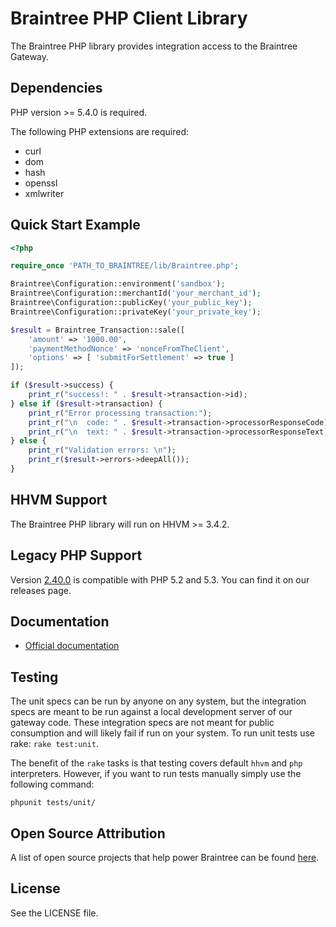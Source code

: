 # Braintree PHP Client Library

The Braintree PHP library provides integration access to the Braintree Gateway.

## Dependencies

PHP version >= 5.4.0 is required.

The following PHP extensions are required:

* curl
* dom
* hash
* openssl
* xmlwriter

## Quick Start Example

```php
<?php

require_once 'PATH_TO_BRAINTREE/lib/Braintree.php';

Braintree\Configuration::environment('sandbox');
Braintree\Configuration::merchantId('your_merchant_id');
Braintree\Configuration::publicKey('your_public_key');
Braintree\Configuration::privateKey('your_private_key');

$result = Braintree_Transaction::sale([
    'amount' => '1000.00',
    'paymentMethodNonce' => 'nonceFromTheClient',
    'options' => [ 'submitForSettlement' => true ]
]);

if ($result->success) {
    print_r("success!: " . $result->transaction->id);
} else if ($result->transaction) {
    print_r("Error processing transaction:");
    print_r("\n  code: " . $result->transaction->processorResponseCode);
    print_r("\n  text: " . $result->transaction->processorResponseText);
} else {
    print_r("Validation errors: \n");
    print_r($result->errors->deepAll());
}
```

## HHVM Support

The Braintree PHP library will run on HHVM >= 3.4.2.

## Legacy PHP Support

Version [2.40.0](https://github.com/braintree/braintree_php/releases/tag/2.40.0) is compatible with PHP 5.2 and 5.3. You can find it on our releases page.

## Documentation

 * [Official documentation](https://developers.braintreepayments.com/php/sdk/server/overview)

## Testing

The unit specs can be run by anyone on any system, but the integration specs are meant to be run against a local development server of our gateway code. These integration specs are not meant for public consumption and will likely fail if run on your system. To run unit tests use rake: `rake test:unit`.

The benefit of the `rake` tasks is that testing covers default `hhvm` and `php` interpreters. However, if you want to run tests manually simply use the following command:
```
phpunit tests/unit/
```

## Open Source Attribution

A list of open source projects that help power Braintree can be found [here](https://www.braintreepayments.com/developers/open-source).

## License

See the LICENSE file.
